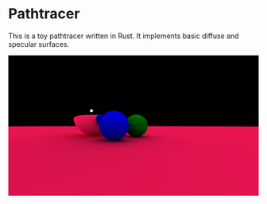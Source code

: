 # Pathtracer

This is a toy pathtracer written in Rust. It implements basic diffuse and specular surfaces.

![Render Output](examples/out.png)
